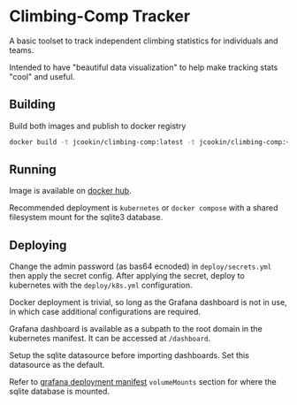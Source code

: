 # Climbing-Comp Tracker

A basic toolset to track independent climbing statistics for individuals and teams.

Intended to have "beautiful data visualization" to help make tracking stats "cool" and useful.

## Building

Build both images and publish to docker registry

```sh
docker build -t jcookin/climbing-comp:latest -t jcookin/climbing-comp:<version>
```

## Running

Image is available on [docker hub](https://hub.docker.com/r/jcookin/climbing-comp).

Recommended deployment is `kubernetes` or `docker compose` with a shared filesystem mount for the sqlite3 database.

## Deploying

Change the admin password (as bas64 ecnoded) in `deploy/secrets.yml` then apply the secret config.
After applying the secret, deploy to kubernetes with the `deploy/k8s.yml` configuration.

Docker deployment is trivial, so long as the Grafana dashboard is not in use, in which case additional configurations are required.

Grafana dashboard is available as a subpath to the root domain in the kubernetes manifest.
It can be accessed at `/dashboard`.

Setup the sqlite datasource before importing dashboards. Set this datasource as the default.

Refer to [grafana deployment manifest](./deploy/k8s.yml) `volumeMounts` section for where the sqlite database is mounted.
